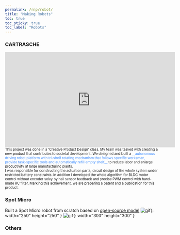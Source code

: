 ```yaml
---
permalink: /rnp/robot/
title: "Making Robots"
toc: true
toc_sticky: true
toc_label: "Robots"
---
```

### CARTRASCHE
<iframe width="560" height="315" src="https://www.youtube.com/embed/4_D-vN_osZ8?si=-ZHxmYW6tNzZhRvq" title="YouTube video player" frameborder="0" allow="accelerometer; autoplay; clipboard-write; encrypted-media; gyroscope; picture-in-picture; web-share" referrerpolicy="strict-origin-when-cross-origin" allowfullscreen></iframe>
<br>
<span style="font-size:0.8em;">
This project was done in a 'Creative Product Design' class. My team was tasked with creating a new product that contributes to societal development. We designed and built a <span style="color:#4993FE">__autonomous driving robot platform with tri-shelf rotating mechanism that follows specific worksman, provide task-specific tools and automatically refill empty shelf__</span> to reduce labor and enlarge productivity at large manufacturing plants. 
<br>
I was responsible for constructing the actuation parts, circuit design of the whole system under restricted battery constraints. In addition I developed the whole algorithm for BLDC motor control without encoder soley by hall sensor feedback and precise PWM control with hand-made RC filter.
Marking this achievement, we are preparing a patent and a publication for this product.
</span>

### Spot Micro
Built a Spot Micro robot from scratch based on [open-source model](https://www.thingiverse.com/thing:3761340)
![gif](/assets/images/sajogi1.gif){: width="250" height="250" }
![gif](/assets/images/sajogi2.gif){: width="300" height="300" }

### Others